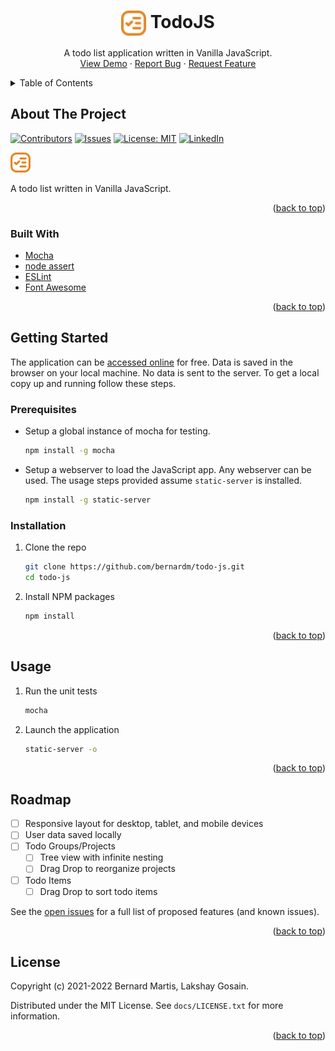 <!-- PROJECT LOGO -->
<h1 align="center">
  <img align="center" src="../img/logo.png" alt="Logo" width=40 height=40>
  <span align="center">TodoJS</span>
</h1>

<p align="center">
  A todo list application written in Vanilla JavaScript.<br />
  <a href="https://todojs.martisbvk.repl.co/">View Demo</a>
  ·
  <a href="https://github.com/bernardm/todo-js/issues">Report Bug</a>
  ·
  <a href="https://github.com/bernardm/todo-js/issues">Request Feature</a>
</p>

<!-- TABLE OF CONTENTS -->
<details>
  <summary>Table of Contents</summary>
  <ol>
    <li>
      <a href="#about-the-project">About The Project</a>
      <ul>
        <li><a href="#built-with">Built With</a></li>
      </ul>
    </li>
    <li>
      <a href="#getting-started">Getting Started</a>
      <ul>
        <li><a href="#prerequisites">Prerequisites</a></li>
        <li><a href="#installation">Installation</a></li>
      </ul>
    </li>
    <li><a href="#usage">Usage</a></li>
    <li><a href="#roadmap">Roadmap</a></li>
    <li><a href="#license">License</a></li>
  </ol>
</details>

<!-- ABOUT THE PROJECT -->
## About The Project

<!-- PROJECT SHIELDS -->
[![Contributors][contributors-shield]][contributors-url]
[![Issues][issues-shield]][issues-url]
[![License: MIT][license-shield]][license-url]
[![LinkedIn][linkedin-shield]][linkedin-url]

[![TodoJS Screen Shot][product-screenshot]][hosted-url]

A todo list written in Vanilla JavaScript.

<p align="right">(<a href="#readme">back to top</a>)</p>

### Built With

* [Mocha](https://mochajs.org/)
* [node assert](https://nodejs.org/api/assert.html)
* [ESLint](https://eslint.org/)
* [Font Awesome](https://fontawesome.com/)

<p align="right">(<a href="#readme">back to top</a>)</p>

<!-- GETTING STARTED -->
## Getting Started

The application can be [accessed online][hosted-url] for free. Data is saved in the browser on your local machine. No data is sent to the server. To get a local copy up and running follow these steps.

### Prerequisites

* Setup a global instance of mocha for testing.
  ```sh
  npm install -g mocha
  ```

* Setup a webserver to load the JavaScript app. Any webserver can be used. The usage steps provided assume `static-server` is installed.
  ```sh
  npm install -g static-server
  ```

### Installation

1. Clone the repo
   ```sh
   git clone https://github.com/bernardm/todo-js.git
   cd todo-js
   ```
1. Install NPM packages
   ```sh
   npm install
   ```

<p align="right">(<a href="#readme">back to top</a>)</p>

<!-- USAGE EXAMPLES -->
## Usage

1. Run the unit tests
   ```sh
   mocha
   ```
1. Launch the application
   ```sh
   static-server -o
   ```

<p align="right">(<a href="#readme">back to top</a>)</p>

<!-- ROADMAP -->
## Roadmap

- [ ] Responsive layout for desktop, tablet, and mobile devices
- [ ] User data saved locally
- [ ] Todo Groups/Projects
    - [ ] Tree view with infinite nesting
    - [ ] Drag Drop to reorganize projects
- [ ] Todo Items
    - [ ] Drag Drop to sort todo items

See the [open issues](https://github.com/bernardm/todo-js/issues) for a full list of proposed features (and known issues).

<p align="right">(<a href="#readme">back to top</a>)</p>

<!-- LICENSE -->
## License

Copyright (c) 2021-2022 Bernard Martis, Lakshay Gosain.

Distributed under the MIT License. See `docs/LICENSE.txt` for more information.

<p align="right">(<a href="#readme">back to top</a>)</p>

<!-- MARKDOWN LINKS & IMAGES -->
[contributors-shield]: https://img.shields.io/github/contributors/bernardm/todo-js.svg?style=flat-square
[contributors-url]: https://github.com/bernardm/todo-js/graphs/contributors
[issues-shield]: https://img.shields.io/github/issues/bernardm/todo-js.svg?style=flat-square
[issues-url]: https://github.com/bernardm/todo-js/issues
[license-shield]: https://img.shields.io/badge/License-MIT-yellow.svg?style=flat-square
[license-url]: https://github.com/bernardm/todo-js/blob/main/docs/LICENSE.txt
[linkedin-shield]: https://img.shields.io/badge/-LinkedIn-black.svg?style=flat-square&logo=linkedin&colorB=0077b5
[linkedin-url]: https://linkedin.com/in/bernard-martis
[product-screenshot]: ../img/logo.png
[hosted-url]: https://todojs.martisbvk.repl.co/
